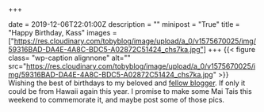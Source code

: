 +++

date = 2019-12-06T22:01:00Z
description = ""
minipost = "True"
title = "Happy Birthday, Kass"
images = ["https://res.cloudinary.com/tobyblog/image/upload/a_0/v1575670025/img/59316BAD-DA4E-4A8C-BDC5-A02872C51424_chs7ka.jpg"]
+++
{{< figure class= "wp-caption alignnone" alt="" src="https://res.cloudinary.com/tobyblog/image/upload/a_0/v1575670025/img/59316BAD-DA4E-4A8C-BDC5-A02872C51424_chs7ka.jpg" >}}  
Wishing the best of birthdays to my beloved and [fellow blogger](http://kassiblogtoo.blogspot.com/). If only it could be from Hawaii again this year. I promise to make some Mai Tais this weekend to commemorate it, and maybe post some of those pics. 
